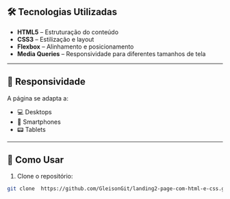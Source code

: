 ## 🛠 Tecnologias Utilizadas

- **HTML5** – Estruturação do conteúdo
- **CSS3** – Estilização e layout
- **Flexbox** – Alinhamento e posicionamento
- **Media Queries** – Responsividade para diferentes tamanhos de tela

---

## 📱 Responsividade

A página se adapta a:

- 💻 Desktops
- 📱 Smartphones
- 📟 Tablets

---

## 🚀 Como Usar

1. Clone o repositório:

```bash
git clone  https://github.com/GleisonGit/landing2-page-com-html-e-css.git
